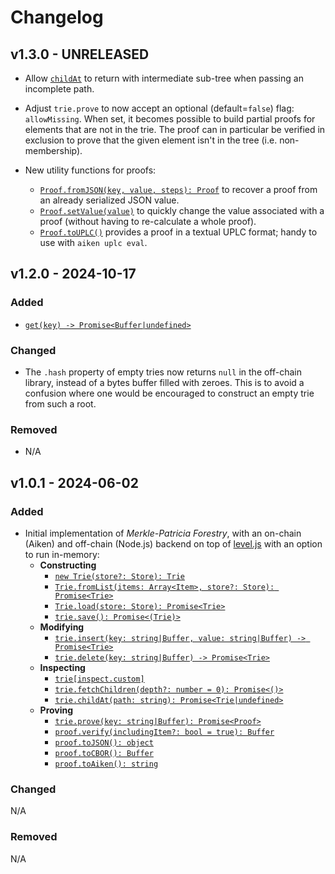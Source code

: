 # Changelog

## v1.3.0 - UNRELEASED

- Allow [`childAt`](https://github.com/aiken-lang/merkle-patricia-forestry/tree/main/off-chain#triechildatpath-string-promisetrieundefined) to return with intermediate sub-tree when passing an incomplete path.

- Adjust `trie.prove` to now accept an optional (default=`false`) flag: `allowMissing`. When set, it becomes possible to build partial proofs for elements that
are not in the trie. The proof can in particular be verified in exclusion to prove that the given element isn't in the tree (i.e. non-membership).

- New utility functions for proofs:
  - [`Proof.fromJSON(key, value, steps): Proof`](https://github.com/aiken-lang/merkle-patricia-forestry/tree/main/off-chain#prooffromjson-key-value-steps-proof) to recover a proof from an already serialized JSON value.
  - [`Proof.setValue(value)`](https://github.com/aiken-lang/merkle-patricia-forestry/tree/main/off-chain#proofsetvaluevalue) to quickly change the value associated with a proof (without having to re-calculate a whole proof).
  - [`Proof.toUPLC()`](https://github.com/aiken-lang/merkle-patricia-forestry/tree/main/off-chain#prooftouplc) provides a proof in a textual UPLC format; handy to use with `aiken uplc eval`.

## v1.2.0 - 2024-10-17

### Added

- [`get(key) -> Promise<Buffer|undefined>`](https://github.com/aiken-lang/merkle-patricia-forestry/tree/main/off-chain#triegetkey-stringbuffer-promisebufferundefined)

### Changed

- The `.hash` property of empty tries now returns `null` in the off-chain library, instead of a bytes buffer filled with zeroes. This is to avoid a confusion where one would be encouraged to construct an empty trie from such a root.

### Removed

- N/A

## v1.0.1 - 2024-06-02

### Added

- Initial implementation of _Merkle-Patricia Forestry_, with an on-chain (Aiken) and off-chain (Node.js) backend on top of [level.js](https://leveljs.org/) with an option to run in-memory:
  - **Constructing**
    - [`new Trie(store?: Store): Trie`](https://github.com/aiken-lang/merkle-patricia-forestry/tree/main/off-chain#new-triestore-store-trie)
    - [`Trie.fromList(items: Array<Item>, store?: Store): Promise<Trie>`](https://github.com/aiken-lang/merkle-patricia-forestry/tree/main/off-chain#triefromlistitems-arrayitem-store-store-promisetrie)
    - [`Trie.load(store: Store): Promise<Trie>`](https://github.com/aiken-lang/merkle-patricia-forestry/tree/main/off-chain#trieloadstore-store-promisetrie)
    - [`trie.save(): Promise<(Trie)>`](https://github.com/aiken-lang/merkle-patricia-forestry/tree/main/off-chain#triesave-promisetrie)
  - **Modifying**
    - [`trie.insert(key: string|Buffer, value: string|Buffer) -> Promise<Trie>`](https://github.com/aiken-lang/merkle-patricia-forestry/tree/main/off-chain#trieinsertkey-stringbuffer-value-stringbuffer---promisetrie)
    - [`trie.delete(key: string|Buffer) -> Promise<Trie>`](https://github.com/aiken-lang/merkle-patricia-forestry/tree/main/off-chain#triedeletekey-stringbuffer---promisetrie)
  - **Inspecting**
    - [`trie[inspect.custom]`](https://github.com/aiken-lang/merkle-patricia-forestry/tree/main/off-chain#inspecting)
    - [`trie.fetchChildren(depth?: number = 0): Promise<()>`](https://github.com/aiken-lang/merkle-patricia-forestry/tree/main/off-chain#triefetchchildrendepth-number--0-promise)
    - [`trie.childAt(path: string): Promise<Trie|undefined>`](https://github.com/aiken-lang/merkle-patricia-forestry/tree/main/off-chain#triechildatpath-string-promisetrieundefined)
  - **Proving**
    - [`trie.prove(key: string|Buffer): Promise<Proof>`](https://github.com/aiken-lang/merkle-patricia-forestry/tree/main/off-chain#trieprovekey-stringbuffer-promiseproof)
    - [`proof.verify(includingItem?: bool = true): Buffer`](https://github.com/aiken-lang/merkle-patricia-forestry/tree/main/off-chain#proofverifyincludingitem-bool--true-buffer)
    - [`proof.toJSON(): object`](https://github.com/aiken-lang/merkle-patricia-forestry/tree/main/off-chain#prooftojson-object)
    - [`proof.toCBOR(): Buffer`](https://github.com/aiken-lang/merkle-patricia-forestry/tree/main/off-chain#prooftocbor-buffer)
    - [`proof.toAiken(): string`](https://github.com/aiken-lang/merkle-patricia-forestry/tree/main/off-chain#prooftoaiken-string)

### Changed

N/A

### Removed

N/A
